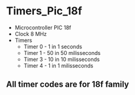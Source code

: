 # Timers_Pic_18f

* Microcontroller PIC 18f
* Clock 8 MHz
* Timers
    * Timer 0 - 1 in 1 seconds
    * Timer 1 - 50 in 50 milisseconds
    * Timer 3 - 10 in 10 milisseconds
    * Timer 4 - 1 in 1 milisseconds

## All timer codes are for 18f family